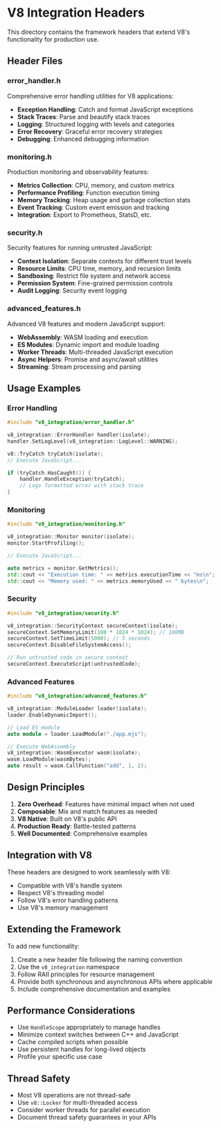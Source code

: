 # V8 Integration Headers

This directory contains the framework headers that extend V8's functionality for production use.

## Header Files

### error_handler.h
Comprehensive error handling utilities for V8 applications:
- **Exception Handling**: Catch and format JavaScript exceptions
- **Stack Traces**: Parse and beautify stack traces
- **Logging**: Structured logging with levels and categories
- **Error Recovery**: Graceful error recovery strategies
- **Debugging**: Enhanced debugging information

### monitoring.h
Production monitoring and observability features:
- **Metrics Collection**: CPU, memory, and custom metrics
- **Performance Profiling**: Function execution timing
- **Memory Tracking**: Heap usage and garbage collection stats
- **Event Tracking**: Custom event emission and tracking
- **Integration**: Export to Prometheus, StatsD, etc.

### security.h
Security features for running untrusted JavaScript:
- **Context Isolation**: Separate contexts for different trust levels
- **Resource Limits**: CPU time, memory, and recursion limits
- **Sandboxing**: Restrict file system and network access
- **Permission System**: Fine-grained permission controls
- **Audit Logging**: Security event logging

### advanced_features.h
Advanced V8 features and modern JavaScript support:
- **WebAssembly**: WASM loading and execution
- **ES Modules**: Dynamic import and module loading
- **Worker Threads**: Multi-threaded JavaScript execution
- **Async Helpers**: Promise and async/await utilities
- **Streaming**: Stream processing and parsing

## Usage Examples

### Error Handling
```cpp
#include "v8_integration/error_handler.h"

v8_integration::ErrorHandler handler(isolate);
handler.SetLogLevel(v8_integration::LogLevel::WARNING);

v8::TryCatch tryCatch(isolate);
// Execute JavaScript...

if (tryCatch.HasCaught()) {
    handler.HandleException(tryCatch);
    // Logs formatted error with stack trace
}
```

### Monitoring
```cpp
#include "v8_integration/monitoring.h"

v8_integration::Monitor monitor(isolate);
monitor.StartProfiling();

// Execute JavaScript...

auto metrics = monitor.GetMetrics();
std::cout << "Execution time: " << metrics.executionTime << "ms\n";
std::cout << "Memory used: " << metrics.memoryUsed << " bytes\n";
```

### Security
```cpp
#include "v8_integration/security.h"

v8_integration::SecurityContext secureContext(isolate);
secureContext.SetMemoryLimit(100 * 1024 * 1024); // 100MB
secureContext.SetTimeLimit(5000); // 5 seconds
secureContext.DisableFileSystemAccess();

// Run untrusted code in secure context
secureContext.ExecuteScript(untrustedCode);
```

### Advanced Features
```cpp
#include "v8_integration/advanced_features.h"

v8_integration::ModuleLoader loader(isolate);
loader.EnableDynamicImport();

// Load ES module
auto module = loader.LoadModule("./app.mjs");

// Execute WebAssembly
v8_integration::WasmExecutor wasm(isolate);
wasm.LoadModule(wasmBytes);
auto result = wasm.CallFunction("add", 1, 2);
```

## Design Principles

1. **Zero Overhead**: Features have minimal impact when not used
2. **Composable**: Mix and match features as needed
3. **V8 Native**: Built on V8's public API
4. **Production Ready**: Battle-tested patterns
5. **Well Documented**: Comprehensive examples

## Integration with V8

These headers are designed to work seamlessly with V8:
- Compatible with V8's handle system
- Respect V8's threading model
- Follow V8's error handling patterns
- Use V8's memory management

## Extending the Framework

To add new functionality:

1. Create a new header file following the naming convention
2. Use the `v8_integration` namespace
3. Follow RAII principles for resource management
4. Provide both synchronous and asynchronous APIs where applicable
5. Include comprehensive documentation and examples

## Performance Considerations

- Use `HandleScope` appropriately to manage handles
- Minimize context switches between C++ and JavaScript
- Cache compiled scripts when possible
- Use persistent handles for long-lived objects
- Profile your specific use case

## Thread Safety

- Most V8 operations are not thread-safe
- Use `v8::Locker` for multi-threaded access
- Consider worker threads for parallel execution
- Document thread safety guarantees in your APIs